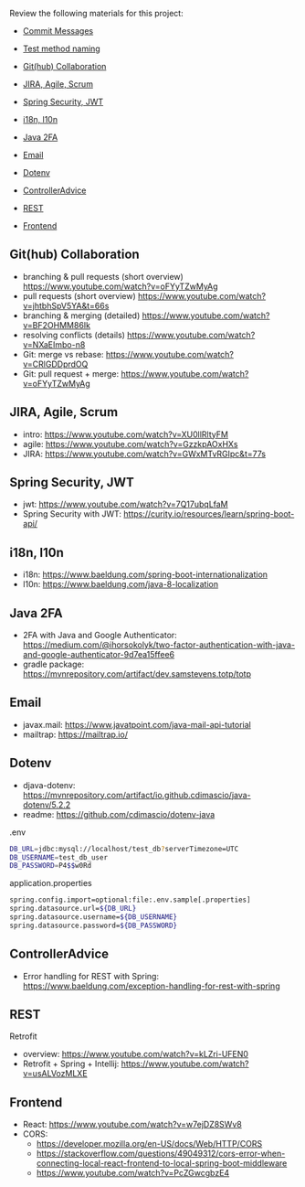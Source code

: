 Review the following materials for this project:

- [Commit Messages](https://chris.beams.io/posts/git-commit/)
- [Test method naming](https://enterprisecraftsmanship.com/posts/you-naming-tests-wrong/)

- [Git(hub) Collaboration](#github-collaboration)
- [JIRA, Agile, Scrum](#jira-agile-scrum)
- [Spring Security, JWT](#spring-security-jwt)
- [i18n, l10n](#i18n-l10n)
- [Java 2FA](#java-2fa)
- [Email](#email)
- [Dotenv](#dotenv)
- [ControllerAdvice](#controlleradvice)
- [REST](#rest)
- [Frontend](#frontend)

## Git(hub) Collaboration

- branching & pull requests (short overview) https://www.youtube.com/watch?v=oFYyTZwMyAg
- pull requests (short overview) https://www.youtube.com/watch?v=jhtbhSpV5YA&t=66s
- branching & merging (detailed) https://www.youtube.com/watch?v=BF2OHMM86Ik
- resolving conflicts (details) https://www.youtube.com/watch?v=NXaEImbo-n8
- Git: merge vs rebase: https://www.youtube.com/watch?v=CRlGDDprdOQ
- Git: pull request + merge: https://www.youtube.com/watch?v=oFYyTZwMyAg

## JIRA, Agile, Scrum

- intro: https://www.youtube.com/watch?v=XU0llRltyFM
- agile: https://www.youtube.com/watch?v=GzzkpAOxHXs
- JIRA: https://www.youtube.com/watch?v=GWxMTvRGIpc&t=77s

## Spring Security, JWT

- jwt: https://www.youtube.com/watch?v=7Q17ubqLfaM
- Spring Security with JWT: https://curity.io/resources/learn/spring-boot-api/

## i18n, l10n

- i18n: https://www.baeldung.com/spring-boot-internationalization
- l10n: https://www.baeldung.com/java-8-localization

## Java 2FA

- 2FA with Java and Google
  Authenticator: https://medium.com/@ihorsokolyk/two-factor-authentication-with-java-and-google-authenticator-9d7ea15ffee6
- gradle package: https://mvnrepository.com/artifact/dev.samstevens.totp/totp

## Email

- javax.mail: https://www.javatpoint.com/java-mail-api-tutorial
- mailtrap: https://mailtrap.io/

## Dotenv

- djava-dotenv: https://mvnrepository.com/artifact/io.github.cdimascio/java-dotenv/5.2.2
- readme: https://github.com/cdimascio/dotenv-java

.env

```bash
DB_URL=jdbc:mysql://localhost/test_db?serverTimezone=UTC
DB_USERNAME=test_db_user
DB_PASSWORD=P4$$w0Rd
```

application.properties

```bash
spring.config.import=optional:file:.env.sample[.properties]
spring.datasource.url=${DB_URL}
spring.datasource.username=${DB_USERNAME}
spring.datasource.password=${DB_PASSWORD}
```

## ControllerAdvice

- Error handling for REST with
  Spring: https://www.baeldung.com/exception-handling-for-rest-with-spring

## REST

Retrofit

- overview: https://www.youtube.com/watch?v=kLZri-UFEN0
- Retrofit + Spring + Intellij: https://www.youtube.com/watch?v=usALVozMLXE

## Frontend

- React: https://www.youtube.com/watch?v=w7ejDZ8SWv8
- CORS:
    - https://developer.mozilla.org/en-US/docs/Web/HTTP/CORS
    - https://stackoverflow.com/questions/49049312/cors-error-when-connecting-local-react-frontend-to-local-spring-boot-middleware
    - https://www.youtube.com/watch?v=PcZGwcgbzE4
